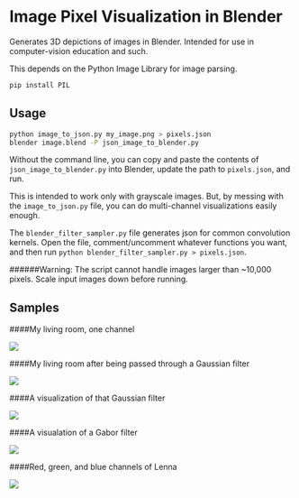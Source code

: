 Image Pixel Visualization in Blender
=====================================

Generates 3D depictions of images in Blender. Intended for use in computer-vision education and such.

This depends on the Python Image Library for image parsing.
```bash
pip install PIL
```

Usage
-----

```bash
python image_to_json.py my_image.png > pixels.json
blender image.blend -P json_image_to_blender.py
```

Without the command line, you can copy and paste the contents of `json_image_to_blender.py` into Blender, update the path to `pixels.json`, and run.

This is intended to work only with grayscale images. But, by messing with the `image_to_json.py` file, you can do multi-channel visualizations easily enough.

The `blender_filter_sampler.py` file generates json for common convolution kernels. Open the file, comment/uncomment whatever functions you want, and then run `python blender_filter_sampler.py > pixels.json`.

######Warning: The script cannot handle images larger than ~10,000 pixels. Scale input images down before running.

Samples
-------

####My living room, one channel

![](http://www.patrick-fuller.com/wp-content/uploads/2012/10/living_room_100x75.png)

####My living room after being passed through a Gaussian filter

![](http://www.patrick-fuller.com/wp-content/uploads/2012/11/gauss10.png)

####A visualization of that Gaussian filter

![](http://www.patrick-fuller.com/wp-content/uploads/2012/11/gauss.png)

####A visualation of a Gabor filter

![](http://www.patrick-fuller.com/wp-content/uploads/2012/11/gabor.png)

####Red, green, and blue channels of Lenna

![](http://www.patrick-fuller.com/wp-content/uploads/2012/11/colored_rgb_lenna.png)
